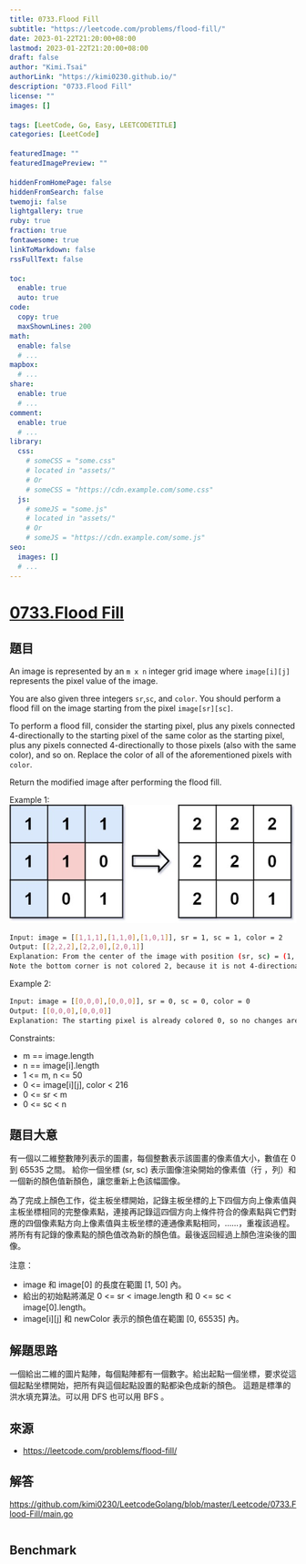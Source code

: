```yaml
---
title: 0733.Flood Fill
subtitle: "https://leetcode.com/problems/flood-fill/"
date: 2023-01-22T21:20:00+08:00
lastmod: 2023-01-22T21:20:00+08:00
draft: false
author: "Kimi.Tsai"
authorLink: "https://kimi0230.github.io/"
description: "0733.Flood Fill"
license: ""
images: []

tags: [LeetCode, Go, Easy, LEETCODETITLE]
categories: [LeetCode]

featuredImage: ""
featuredImagePreview: ""

hiddenFromHomePage: false
hiddenFromSearch: false
twemoji: false
lightgallery: true
ruby: true
fraction: true
fontawesome: true
linkToMarkdown: false
rssFullText: false

toc:
  enable: true
  auto: true
code:
  copy: true
  maxShownLines: 200
math:
  enable: false
  # ...
mapbox:
  # ...
share:
  enable: true
  # ...
comment:
  enable: true
  # ...
library:
  css:
    # someCSS = "some.css"
    # located in "assets/"
    # Or
    # someCSS = "https://cdn.example.com/some.css"
  js:
    # someJS = "some.js"
    # located in "assets/"
    # Or
    # someJS = "https://cdn.example.com/some.js"
seo:
  images: []
  # ...
---
```

# [0733.Flood Fill](https://leetcode.com/problems/flood-fill/)

## 題目
An image is represented by an `m x n` integer grid image where `image[i][j]` represents the pixel value of the image.

You are also given three integers `sr`,`sc`, and `color`. You should perform a flood fill on the image starting from the pixel `image[sr][sc]`.

To perform a flood fill, consider the starting pixel, plus any pixels connected 4-directionally to the starting pixel of the same color as the starting pixel, plus any pixels connected 4-directionally to those pixels (also with the same color), and so on. Replace the color of all of the aforementioned pixels with `color`.

Return the modified image after performing the flood fill.


Example 1:
![](images/flood1-grid.jpg)

```sh
Input: image = [[1,1,1],[1,1,0],[1,0,1]], sr = 1, sc = 1, color = 2
Output: [[2,2,2],[2,2,0],[2,0,1]]
Explanation: From the center of the image with position (sr, sc) = (1, 1) (i.e., the red pixel), all pixels connected by a path of the same color as the starting pixel (i.e., the blue pixels) are colored with the new color.
Note the bottom corner is not colored 2, because it is not 4-directionally connected to the starting pixel.
```

Example 2:
```sh
Input: image = [[0,0,0],[0,0,0]], sr = 0, sc = 0, color = 0
Output: [[0,0,0],[0,0,0]]
Explanation: The starting pixel is already colored 0, so no changes are made to the image.
```

Constraints:

* m == image.length
* n == image[i].length
* 1 <= m, n <= 50
* 0 <= image[i][j], color < 216
* 0 <= sr < m
* 0 <= sc < n



## 題目大意
有一個以二維整數陣列表示的圖畫，每個整數表示該圖畫的像素值大小，數值在 0 到 65535 之間。
給你一個坐標 (sr, sc) 表示圖像渲染開始的像素值（行 ，列）和一個新的顏色值新顏色，讓您重新上色該幅圖像。

為了完成上顏色工作，從主板坐標開始，記錄主板坐標的上下四個方向上像素值與主板坐標相同的完整像素點，連接再記錄這四個方向上條件符合的像素點與它們對應的四個像素點方向上像素值與主板坐標的連通像素點相同，……，重複該過程。將所有有記錄的像素點的顏色值改為新的顏色值。最後返回經過上顏色渲染後的圖像。

注意：

* image 和 image[0] 的長度在範圍 [1, 50] 內。
* 給出的初始點將滿足 0 <= sr < image.length 和 0 <= sc < image[0].length。
* image[i][j] 和 newColor 表示的顏色值在範圍 [0, 65535] 內。

## 解題思路
一個給出二維的圖片點陣，每個點陣都有一個數字。給出起點一個坐標，要求從這個起點坐標開始，把所有與這個起點設置的點都染色成新的顏色。
這題是標準的洪水填充算法。可以用 DFS 也可以用 BFS 。

## 來源
* https://leetcode.com/problems/flood-fill/

## 解答
https://github.com/kimi0230/LeetcodeGolang/blob/master/Leetcode/0733.Flood-Fill/main.go

```go

```

## Benchmark

```sh

```